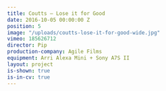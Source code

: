 ```yaml
---
title: Coutts — Lose it for Good
date: 2016-10-05 00:00:00 Z
position: 5
image: "/uploads/coutts-lose-it-for-good-wide.jpg"
vimeo: 185626712
director: Pip
production-company: Agile Films
equipment: Arri Alexa Mini + Sony A7S II
layout: project
is-shown: true
is-in-cv: true
---
```


